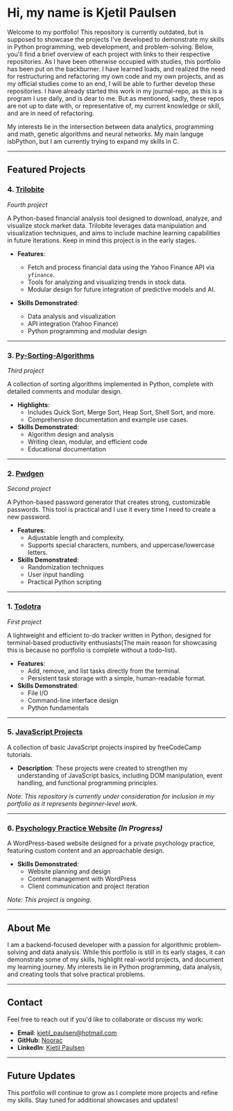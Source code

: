 # Hi, my name is Kjetil Paulsen
Welcome to my portfolio! This repository is currently outdated, but is supposed to showcase the projects I've developed to demonstrate my skills in Python programming, web development, and problem-solving. Below, you'll find a brief overview of each project with links to their respective repositories. As I have been otherwise occupied with studies, this portfolio has been put on the backburner. I have learned loads, and realized the need for restructuring and refactoring my own code and my own projects, and as my official studies come to an end, I will be able to further develop these repositories. I have already started this work in my journal-repo, as this is a program I use daily, and is dear to me. But as mentioned, sadly, these repos are not up to date with, or representative of, my current knowledge or skill, and are in need of refactoring.

My interests lie in the intersection between data analytics, programming and math, genetic algorithms and neural networks. My main languge isbPython, but I am currently trying to expand my skills in C.

---

## Featured Projects

### 4. [**Trilobite**](https://github.com/noorac/trilobite) 
*Fourth project*

A Python-based financial analysis tool designed to download, analyze, and visualize stock market data. Trilobite leverages data manipulation and visualization techniques, and aims to include machine learning capabilities in future iterations. Keep in mind this project is in the early stages.

- **Features**:  
  - Fetch and process financial data using the Yahoo Finance API via `yfinance`.  
  - Tools for analyzing and visualizing trends in stock data.  
  - Modular design for future integration of predictive models and AI.  

- **Skills Demonstrated**:  
  - Data analysis and visualization  
  - API integration (Yahoo Finance)  
  - Python programming and modular design  

---

### 3. [**Py-Sorting-Algorithms**](https://github.com/noorac/py-sorting-algorithms) 
*Third project*

A collection of sorting algorithms implemented in Python, complete with detailed comments and modular design.

- **Highlights**:
  - Includes Quick Sort, Merge Sort, Heap Sort, Shell Sort, and more.
  - Comprehensive documentation and example use cases.
- **Skills Demonstrated**:
  - Algorithm design and analysis
  - Writing clean, modular, and efficient code
  - Educational documentation

---

### 2. [**Pwdgen**](https://github.com/noorac/pwdgen) 
*Second project*

A Python-based password generator that creates strong, customizable passwords. This tool is practical and I use it every time I need to create a new password.

- **Features**:
  - Adjustable length and complexity.
  - Supports special characters, numbers, and uppercase/lowercase letters.
- **Skills Demonstrated**:
  - Randomization techniques
  - User input handling
  - Practical Python scripting

---

### 1. [**Todotra**](https://github.com/noorac/todotra) 
*First project*

A lightweight and efficient to-do tracker written in Python, designed for terminal-based productivity enthusiasts(The main reason for showcasing this is because no portfolio is complete without a todo-list).

- **Features**:
  - Add, remove, and list tasks directly from the terminal.
  - Persistent task storage with a simple, human-readable format.
- **Skills Demonstrated**:
  - File I/O
  - Command-line interface design
  - Python fundamentals

---  

### 5. [**JavaScript Projects**](https://github.com/noorac/javascript-basic-projects)
A collection of basic JavaScript projects inspired by freeCodeCamp tutorials.

- **Description**: These projects were created to strengthen my understanding of JavaScript basics, including DOM manipulation, event handling, and functional programming principles.

*Note: This repository is currently under consideration for inclusion in my portfolio as it represents beginner-level work.*

---

### 6. [**Psychology Practice Website**](https://gbpsicoterapia.it/en) *(In Progress)*
A WordPress-based website designed for a private psychology practice, featuring custom content and an approachable design.

- **Skills Demonstrated**:
  - Website planning and design
  - Content management with WordPress
  - Client communication and project iteration

*Note: This project is ongoing.*

---

## About Me

I am a backend-focused developer with a passion for algorithmic problem-solving and data analysis. While this portfolio is still in its early stages, it can demonstrate some of my skills, highlight real-world projects, and document my learning journey. My interests lie in Python programming, data analysis, and creating tools that solve practical problems.

---

## Contact

Feel free to reach out if you'd like to collaborate or discuss my work:
- **Email**: kjetil_paulsen@hotmail.com
- **GitHub**: [Noorac](https://github.com/noorac)
- **LinkedIn**: [Kjetil Paulsen](https://www.linkedin.com/in/kjetil-paulsen-631110b5/)

---

## Future Updates

This portfolio will continue to grow as I complete more projects and refine my skills. Stay tuned for additional showcases and updates!
